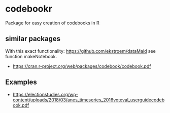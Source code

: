 # codebookr
Package for easy creation of codebooks in R 

## similar packages

With this exact functionality: https://github.com/ekstroem/dataMaid see function makeNotebook.

- https://cran.r-project.org/web/packages/codebook/codebook.pdf


## Examples

 - https://electionstudies.org/wp-content/uploads/2018/03/anes_timeseries_2016voteval_userguidecodebook.pdf
